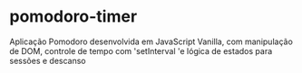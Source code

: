 # pomodoro-timer
Aplicação Pomodoro desenvolvida em JavaScript Vanilla, com manipulação de DOM, controle de tempo com 'setInterval 'e lógica de estados para sessões e descanso
